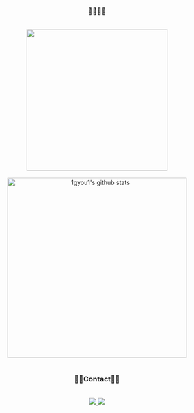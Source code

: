 <div align="center">
  
### 🖤🖤🖤🖤

<br />
  
  <!--
  
## 🖤🖤Technical Stack🖤🖤

<br />
  
<img src="https://img.shields.io/badge/HTML5-E34F26?style=flat-square&logo=HTML5&logoColor=white"/>
<img src="https://img.shields.io/badge/CSS3-F68212?style=flat-square&logo=CSS3&logoColor=white"/>
<img src="https://img.shields.io/badge/SCSS-CC6699?style=flat-square&logo=Sass&logoColor=white"/>
<img src="https://img.shields.io/badge/JavaScript-F7DF1E?style=flat-square&logo=JavaScript&logoColor=white"/>
<img src="https://img.shields.io/badge/Jquery-0168ae?style=flat-square&logo=Jquery&logoColor=white"/>

<br /> 

<img src="https://img.shields.io/badge/React-61DAFB?style=flat-square&logo=React&logoColor=white"/>
<img src="https://img.shields.io/badge/babel-F9DC3E?style=flat-square&logo=babel&logoColor=white"/>
<img src="https://img.shields.io/badge/Visual Studio Code-007ACC?style=flat-square&logo=Visual Studio Code&logoColor=white"/>
<img src="https://img.shields.io/badge/phpStorm-7556ef?style=flat-square&logo=phpStorm&logoColor=white"/>
<img src="https://img.shields.io/badge/EditPlus-e15b50?style=flat-square&logo=EditPlus&logoColor=white"/>

<br /> 

<img src="https://img.shields.io/badge/Github-000000?style=flat-square&logo=Github&logoColor=white"/>
<img src="https://img.shields.io/badge/GitLab-eeeeee?style=flat-square&logo=GitLab&logoColor=white"/>
<img src="https://img.shields.io/badge/Adobe Photoshop-31A8FF?style=flat-square&logo=Adobe Photoshop&logoColor=white"/>
<img src="https://img.shields.io/badge/Adobe Illustrator-FF9A00?style=flat-square&logo=Adobe Illustrator&logoColor=white"/>
<img src="https://img.shields.io/badge/Notion-000000?style=flat-square&logo=Notion&logoColor=white"/>

<br />
<br />

-->

<a href="https://github.com/1gyou1">
  <img style="width:330px" src="https://github-readme-stats.vercel.app/api/top-langs/?username=1gyou1&layout=compact&theme=buefy" />
</a> 
  
<br />
<br />
  
<a href="https://github.com/1gyou1">
  <img style="width:420px" src="https://github-readme-stats.vercel.app/api?username=1gyou1&show_icons=true&rank_icon=github&include_all_commits=true&hide=issues,contribs&show_owner=true&theme=buefy" alt="1gyou1's github stats" />
</a>

<br />
<br />

### 🖤🖤Contact🖤🖤

<br />

<!-- <a href="https://www.instagram.com/1_gyou_1" target="_blank">
  <img src="https://img.shields.io/badge/Instagram-E4405F?style=flat-square&logo=Instagram&logoColor=white"/>
</a> -->
<a href="https://mail.naver.com/write/ext?srvid=note&to=1gyou1@naver.com" target="_blank">
  <img src="https://img.shields.io/badge/Naver Mail-03C75A?style=flat-square&logo=Naver&logoColor=white"/>
</a>
<a href="mailto:1gyou1.820@gmail.com" target="_blank">
  <img src="https://img.shields.io/badge/Gmail-EA4335?style=flat-square&logo=Gmail&logoColor=white"/>
</a>

</div>
